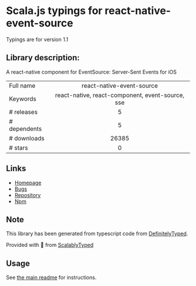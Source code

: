 
# Scala.js typings for react-native-event-source

Typings are for version 1.1

## Library description:
A react-native component for EventSource: Server-Sent Events for iOS

|                    |                 |
| ------------------ | :-------------: |
| Full name          | react-native-event-source |
| Keywords           | react-native, react-component, event-source, sse |
| # releases         | 5 |
| # dependents       | 5 |
| # downloads        | 26385 |
| # stars            | 0 |

## Links
- [Homepage](https://github.com/jordanbyron/react-native-event-source#readme)
- [Bugs](https://github.com/jordanbyron/react-native-event-source/issues)
- [Repository](https://github.com/jordanbyron/react-native-event-source)
- [Npm](https://www.npmjs.com/package/react-native-event-source)
    


## Note
This library has been generated from typescript code from [DefinitelyTyped](https://definitelytyped.org).

Provided with :purple_heart: from [ScalablyTyped](https://github.com/oyvindberg/ScalablyTyped)

## Usage
See [the main readme](../../readme.md) for instructions.


